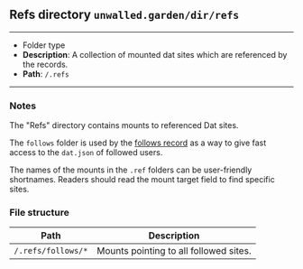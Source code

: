 ## Refs directory `unwalled.garden/dir/refs`

---

 - Folder type
 - **Description**: A collection of mounted dat sites which are referenced by the records.
 - **Path**: `/.refs`

---

### Notes

The "Refs" directory contains mounts to referenced Dat sites.

The `follows` folder is used by the [follows record](/follows) as a way to give fast access to the `dat.json` of followed users.

The names of the mounts in the `.ref` folders can be user-friendly shortnames. Readers should read the mount target field to find specific sites.

### File structure

|Path|Description|
|-|-|
|`/.refs/follows/*`|Mounts pointing to all followed sites.|